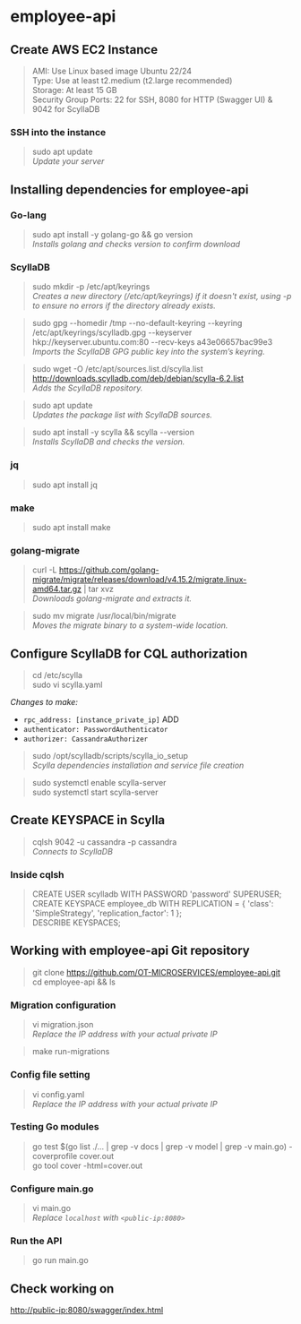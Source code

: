 # employee-api

## Create AWS EC2 Instance
> AMI: Use Linux based image Ubuntu 22/24  
> Type: Use at least t2.medium (t2.large recommended)  
> Storage: At least 15 GB  
> Security Group Ports: 22 for SSH, 8080 for HTTP (Swagger UI) & 9042 for ScyllaDB  

### SSH into the instance
> sudo apt update  
*Update your server*

## Installing dependencies for employee-api

### Go-lang
> sudo apt install -y golang-go && go version  
*Installs golang and checks version to confirm download*

### ScyllaDB
> sudo mkdir -p /etc/apt/keyrings  
*Creates a new directory (/etc/apt/keyrings) if it doesn't exist, using -p to ensure no errors if the directory already exists.*

> sudo gpg --homedir /tmp --no-default-keyring --keyring /etc/apt/keyrings/scylladb.gpg --keyserver hkp://keyserver.ubuntu.com:80 --recv-keys a43e06657bac99e3  
*Imports the ScyllaDB GPG public key into the system’s keyring.*

> sudo wget -O /etc/apt/sources.list.d/scylla.list http://downloads.scylladb.com/deb/debian/scylla-6.2.list  
*Adds the ScyllaDB repository.*

> sudo apt update  
*Updates the package list with ScyllaDB sources.*

> sudo apt install -y scylla && scylla --version  
*Installs ScyllaDB and checks the version.*

### jq
> sudo apt install jq

### make
> sudo apt install make

### golang-migrate
> curl -L https://github.com/golang-migrate/migrate/releases/download/v4.15.2/migrate.linux-amd64.tar.gz | tar xvz  
*Downloads golang-migrate and extracts it.*

> sudo mv migrate /usr/local/bin/migrate  
*Moves the migrate binary to a system-wide location.*

## Configure ScyllaDB for CQL authorization
> cd /etc/scylla  
> sudo vi scylla.yaml  

*Changes to make:*  
- `rpc_address: [instance_private_ip]`
ADD  
- `authenticator: PasswordAuthenticator`  
- `authorizer: CassandraAuthorizer`

> sudo /opt/scylladb/scripts/scylla_io_setup  
*Scylla dependencies installation and service file creation*

> sudo systemctl enable scylla-server  
> sudo systemctl start scylla-server

## Create KEYSPACE in Scylla
> cqlsh <instance-private-IP> 9042 -u cassandra -p cassandra  
*Connects to ScyllaDB*

### Inside cqlsh
> CREATE USER scylladb WITH PASSWORD 'password' SUPERUSER;  
> CREATE KEYSPACE employee_db WITH REPLICATION = { 'class': 'SimpleStrategy', 'replication_factor': 1 };  
> DESCRIBE KEYSPACES;

## Working with employee-api Git repository
> git clone https://github.com/OT-MICROSERVICES/employee-api.git  
> cd employee-api && ls

### Migration configuration
> vi migration.json  
*Replace the IP address with your actual private IP*

> make run-migrations

### Config file setting
> vi config.yaml  
*Replace the IP address with your actual private IP*

### Testing Go modules
> go test $(go list ./... | grep -v docs | grep -v model | grep -v main.go) -coverprofile cover.out  
> go tool cover -html=cover.out

### Configure main.go
> vi main.go  
*Replace `localhost` with `<public-ip:8080>`*

### Run the API
> go run main.go

## Check working on  
[http://public-ip:8080/swagger/index.html](http://public-ip:8080/swagger/index.html)
